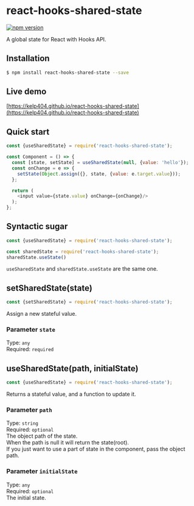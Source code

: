# react-hooks-shared-state
[![npm version](https://badge.fury.io/js/react-hooks-shared-state.svg)](https://www.npmjs.com/package/react-hooks-shared-state)

A global state for React with Hooks API.

## Installation
```bash
$ npm install react-hooks-shared-state --save
```

## Live demo
[https://kelp404.github.io/react-hooks-shared-state](https://kelp404.github.io/react-hooks-shared-state)

## Quick start
```js
const {useSharedState} = require('react-hooks-shared-state');

const Component = () => {
  const [state, setState] = useSharedState(null, {value: 'hello'});
  const onChange = e => {
    setState(Object.assign({}, state, {value: e.target.value}));
  };

  return (
    <input value={state.value} onChange={onChange}/>
  );
};
```

## Syntactic sugar
```js
const {useSharedState} = require('react-hooks-shared-state');
```
```js
const sharedState = require('react-hooks-shared-state');
sharedState.useState()
```
`useSharedState` and `sharedState.useState` are the same one.

## setSharedState(state)
```js
const {setSharedState} = require('react-hooks-shared-state');
```
Assign a new stateful value.
### Parameter `state`
Type: `any`  
Required: `required`  

## useSharedState(path, initialState)
```js
const {useSharedState} = require('react-hooks-shared-state');
```
Returns a stateful value, and a function to update it.
### Parameter `path`
Type: `string`  
Required: `optional`  
The object path of the state.  
When the path is null it will return the state(root).  
If you just want to use a part of state in the component, pass the object path.

### Parameter `initialState`
Type: `any`  
Required: `optional`  
The initial state.
